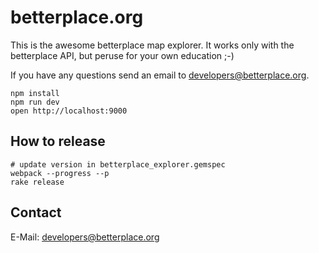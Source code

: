 betterplace.org
===============

This is the awesome betterplace map explorer. It works only with the betterplace
API, but peruse for your own education ;-)

If you have any questions send an email to developers@betterplace.org.

```
npm install
npm run dev
open http://localhost:9000
```

## How to release

```
# update version in betterplace_explorer.gemspec
webpack --progress --p
rake release
```

Contact
-------

E-Mail: <developers@betterplace.org>

